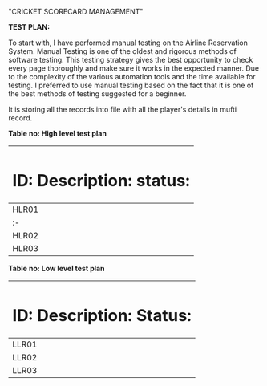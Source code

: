  "CRICKET SCORECARD MANAGEMENT"

**TEST PLAN:**

To start with, I have performed manual testing on the Airline Reservation System. Manual Testing is one of the oldest and rigorous methods of software testing. This testing strategy gives the best opportunity to check every page thoroughly and make sure it works in the expected manner. Due to the complexity of the various automation tools and the time available for testing. I preferred to use manual testing based on the fact that it is one of the best methods of testing suggested for a beginner.

It is storing all the records into file with all the player's details in mufti record.

**Table no: High level test plan**

|<h1>**ID:                                Description:                                          status:**</h1>|
| :- |
|HLR01|Admin should be using the Codeblocks software or any c program platform|Successful|
| :- | :- | :- |
|HLR02|Admin Need to store the total data of the Match using the platorm|Successful|
|HLR03|Admin should be able to enter the result correctly|Successful|

**Table no: Low level test plan**

|<h1>**ID:                            Description:                                              Status:**</h1>|
| :- |
|LLR01| When the system is trigged, the system will give option to enter the details of the match|Successful|
|LLR02|Admin can clear the data at any time |Successful|
|LLR03|admin should should enter the details each and everything very carefully|Successful|

